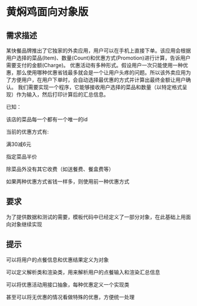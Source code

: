 # 黄焖鸡面向对象版
## 需求描述
某快餐品牌推出了它独家的外卖应用，用户可以在手机上直接下单。该应用会根据用户选择的菜品(Item)、数量(Count)和优惠方式(Promotion)进行计算，告诉用户需要支付的金额(Charge)。
优惠活动有多种形式。假设用户一次只能使用一种优惠，那么使用哪种优惠省钱最多就会是一个让用户头疼的问题。所以该外卖应用为了方便用户，在用户下单时，会自动选择最优惠的方式并计算出最终金额让用户确认。
我们需要实现一个程序，它能够接收用户选择的菜品和数量（以特定格式呈现）作为输入，然后打印计算后的汇总信息。

已知：

该店的菜品每一个都有一个唯一的id

当前的优惠方式有:

满30减6元

指定菜品半价

除菜品外没有其它收费（如送餐费、餐盒费等）

如果两种优惠方式省钱一样多，则使用前一种优惠方式
## 要求
为了提供数据和测试的需要，模板代码中已经定义了一部分对象，在此基础上用面向对象继续实现
## 提示
可以将用户的点餐信息和优惠结果定义为对象

可以定义解析类和渲染类，用来解析用户的点餐输入和渲染汇总信息

可以将优惠活动用接口抽象，每种优惠定义一个实现类

甚至可以将无优惠的情况看做特殊的优惠，方便统一处理